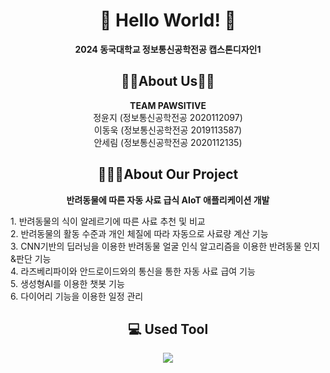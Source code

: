 <div align=center>

# 👋 Hello World! 👋
**2024 동국대학교 정보통신공학전공 캡스톤디자인1**

## 👩🏻About Us👦🏻
**TEAM PAWSITIVE**<br>
정윤지 (정보통신공학전공 2020112097)<br>
이동욱 (정보통신공학전공 2019113587)<br>
안세림 (정보통신공학전공 2020112135)

## 👩🏻‍💻About Our Project
**반려동물에 따른 자동 사료 급식 AIoT 애플리케이션 개발**<br>
<div align=left>
1. 반려동물의 식이 알레르기에 따른 사료 추천 및 비교<br>
2. 반려동물의 활동 수준과 개인 체질에 따라 자동으로 사료량 계산 기능<br>
3. CNN기반의 딥러닝을 이용한 반려동물 얼굴 인식 알고리즘을 이용한 반려동물 인지&판단 기능<br>
4. 라즈베리파이와 안드로이드와의 통신을 통한 자동 사료 급여 기능<br>
5. 생성형AI를 이용한 챗봇 기능<br>
6. 다이어리 기능을 이용한 일정 관리<br>

<div align=center>

## 💻 Used Tool
<img src="https://img.shields.io/badge/Android-3DDC84?style=for-the-badge&logo=Android&logoColor=white"/>

